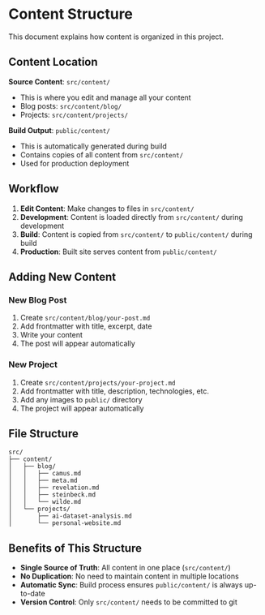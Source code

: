 # Content Structure

This document explains how content is organized in this project.

## Content Location

**Source Content**: `src/content/`
- This is where you edit and manage all your content
- Blog posts: `src/content/blog/`
- Projects: `src/content/projects/`

**Build Output**: `public/content/`
- This is automatically generated during build
- Contains copies of all content from `src/content/`
- Used for production deployment

## Workflow

1. **Edit Content**: Make changes to files in `src/content/`
2. **Development**: Content is loaded directly from `src/content/` during development
3. **Build**: Content is copied from `src/content/` to `public/content/` during build
4. **Production**: Built site serves content from `public/content/`

## Adding New Content

### New Blog Post
1. Create `src/content/blog/your-post.md`
2. Add frontmatter with title, excerpt, date
3. Write your content
4. The post will appear automatically

### New Project
1. Create `src/content/projects/your-project.md`
2. Add frontmatter with title, description, technologies, etc.
3. Add any images to `public/` directory
4. The project will appear automatically

## File Structure

```
src/
├── content/
│   ├── blog/
│   │   ├── camus.md
│   │   ├── meta.md
│   │   ├── revelation.md
│   │   ├── steinbeck.md
│   │   └── wilde.md
│   └── projects/
│       ├── ai-dataset-analysis.md
│       └── personal-website.md
```

## Benefits of This Structure

- **Single Source of Truth**: All content in one place (`src/content/`)
- **No Duplication**: No need to maintain content in multiple locations
- **Automatic Sync**: Build process ensures `public/content/` is always up-to-date
- **Version Control**: Only `src/content/` needs to be committed to git 